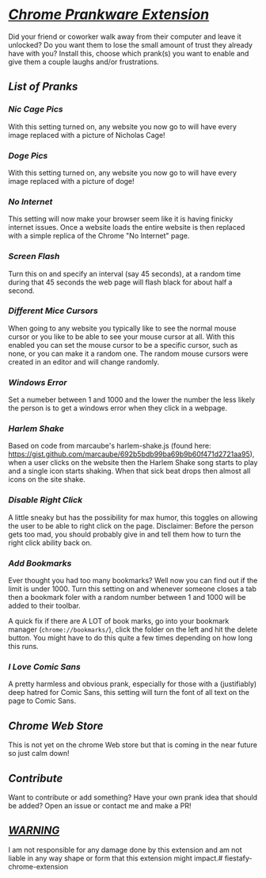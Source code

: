 # ***<u>Chrome Prankware Extension</u>***

Did your friend or coworker walk away from their computer and leave it unlocked? 
Do you want them to lose the small amount of trust they already have with you? 
Install this, choose which prank(s) you want to enable and give them a couple laughs and/or frustrations.

## ***List of Pranks***

### ***Nic Cage Pics***

With this setting turned on, any website you now go to will have every image replaced with a picture of Nicholas Cage!

### ***Doge Pics***
With this setting turned on, any website you now go to will have every image replaced with a picture of doge!


### ***No Internet***

This setting will now make your browser seem like it is having finicky internet issues. Once a website loads the entire website is then replaced with a simple replica of the Chrome "No Internet" page.

### ***Screen Flash***

Turn this on and specify an interval (say 45 seconds), at a random time during that 45 seconds the web page will flash black for about half a second.

### ***Different Mice Cursors***

When going to any website you typically like to see the normal mouse cursor or you like to be able to see your mouse cursor at all. With this enabled you can set the mouse cursor to be a specific cursor, such as none, or you can make it a random one. 
The random mouse cursors were created in an editor and will change randomly. 

### ***Windows Error***
Set a numeber between 1 and 1000 and the lower the number the less likely the person is to get a windows error when they click in a webpage.

### ***Harlem Shake***
Based on code from marcaube's harlem-shake.js (found here: https://gist.github.com/marcaube/692b5bdb99ba69b9b60f471d2721aa95), when a user clicks on the website then the Harlem Shake song starts to play and a single icon starts shaking. When that sick beat drops then almost all icons on the site shake. 

### ***Disable Right Click***
A little sneaky but has the possibility for max humor, this toggles on allowing the user to be able to right click on the page. Disclaimer: Before the person gets too mad, you should probably give in and tell them how to turn the right click ability back on.

### ***Add Bookmarks***
Ever thought you had too many bookmarks? Well now you can find out if the limit is under 1000. Turn this setting on and whenever someone closes a tab then a bookmark foler with a random number between 1 and 1000 will be added to their toolbar. 

A quick fix if there are A LOT of book marks, go into your bookmark manager (`chrome://bookmarks/`), click the folder on the left and hit the delete button. You might have to do this quite a few times depending on how long this runs.

### ***I Love Comic Sans***
A pretty harmless and obvious prank, especially for those with a (justifiably) deep hatred for Comic Sans, this setting will turn the font of all text on the page to Comic Sans.


## ***Chrome Web Store***
This is not yet on the chrome Web store but that is coming in the near future so just calm down!


## ***Contribute***

Want to contribute or add something? Have your own prank idea that should be added?
Open an issue or contact me and make a PR!

## ***<u>WARNING</u>***
I am not responsible for any damage done by this extension and am not liable in any way shape or form that this extension might impact.# fiestafy-chrome-extension
